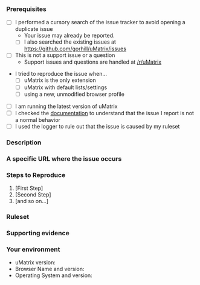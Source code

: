 <!-- Do NOT delete this template or any part of it when submitting your issue -->

### Prerequisites

<!-- Check the appropriate boxes after you submit your issue -->
<!-- Speculated performance issues will be marked as invalid and closed if they do not come with actual profiling data + analysis supporting the claim -->

- [ ] I performed a cursory search of the issue tracker to avoid opening a duplicate issue
    - Your issue may already be reported.
    - [ ] I also searched the existing issues at <https://github.com/gorhill/uMatrix/issues>
- [ ] This is not a support issue or a question
    - Support issues and questions are handled at [/r/uMatrix](https://old.reddit.com/r/uMatrix/)
- I tried to reproduce the issue when...
    - [ ] uMatrix is the only extension
    - [ ] uMatrix with default lists/settings
    - [ ] using a new, unmodified browser profile
- [ ] I am running the latest version of uMatrix
- [ ] I checked the [documentation](https://github.com/gorhill/uMatrix/wiki) to understand that the issue I report is not a normal behavior
- [ ] I used the logger to rule out that the issue is caused by my ruleset

### Description

<!-- Description of the bug or feature -->

### A specific URL where the issue occurs

<!-- This is mandatory for issue happening on a web page -->

### Steps to Reproduce

1. [First Step]
2. [Second Step]
3. [and so on...]

### Ruleset

<!--
    You MUST provide ALL rules which are directly or indirectly relevant
    to the specific reproducible case you provide: uMatrix can be
    configured myriad ways and it is not possible to investigate properly
    without ALL the rules involved in the specific issue you report.
-->

### Supporting evidence

<!--
    You MUST provide supporting evidence: screenshots of logger,
    browser console, dashboard/popup panel settings, etc -- i.e. all
    the necessary information which objectively demonstrate there
    is an issue.
-->

### Your environment

* uMatrix version:
* Browser Name and version:
* Operating System and version:
